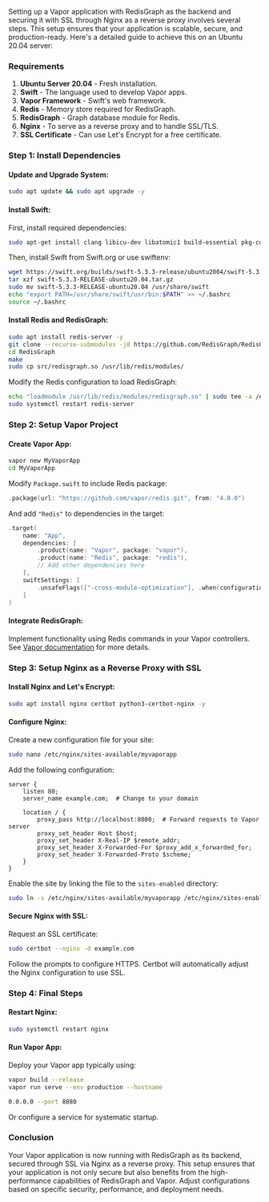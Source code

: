 Setting up a Vapor application with RedisGraph as the backend and securing it with SSL through Nginx as a reverse proxy involves several steps. This setup ensures that your application is scalable, secure, and production-ready. Here's a detailed guide to achieve this on an Ubuntu 20.04 server:

### Requirements

1. **Ubuntu Server 20.04** - Fresh installation.
2. **Swift** - The language used to develop Vapor apps.
3. **Vapor Framework** - Swift's web framework.
4. **Redis** - Memory store required for RedisGraph.
5. **RedisGraph** - Graph database module for Redis.
6. **Nginx** - To serve as a reverse proxy and to handle SSL/TLS.
7. **SSL Certificate** - Can use Let's Encrypt for a free certificate.

### Step 1: Install Dependencies

#### Update and Upgrade System:

```bash
sudo apt update && sudo apt upgrade -y
```

#### Install Swift:

First, install required dependencies:

```bash
sudo apt-get install clang libicu-dev libatomic1 build-essential pkg-config libssl-dev zlib1g-dev libcurl4 libpython2.7 git libbsd0 tzdata -y
```

Then, install Swift from Swift.org or use swiftenv:

```bash
wget https://swift.org/builds/swift-5.3.3-release/ubuntu2004/swift-5.3.3-RELEASE/swift-5.3.3-RELEASE-ubuntu20.04.tar.gz
tar xzf swift-5.3.3-RELEASE-ubuntu20.04.tar.gz
sudo mv swift-5.3.3-RELEASE-ubuntu20.04 /usr/share/swift
echo "export PATH=/usr/share/swift/usr/bin:$PATH" >> ~/.bashrc
source ~/.bashrc
```

#### Install Redis and RedisGraph:

```bash
sudo apt install redis-server -y
git clone --recurse-submodules -j8 https://github.com/RedisGraph/RedisGraph.git
cd RedisGraph
make
sudo cp src/redisgraph.so /usr/lib/redis/modules/
```

Modify the Redis configuration to load RedisGraph:

```bash
echo "loadmodule /usr/lib/redis/modules/redisgraph.so" | sudo tee -a /etc/redis/redis.conf
sudo systemctl restart redis-server
```

### Step 2: Setup Vapor Project

#### Create Vapor App:

```bash
vapor new MyVaporApp
cd MyVaporApp
```

Modify `Package.swift` to include Redis package:

```swift
.package(url: "https://github.com/vapor/redis.git", from: "4.0.0")
```

And add `"Redis"` to dependencies in the target:

```swift
.target(
    name: "App",
    dependencies: [
        .product(name: "Vapor", package: "vapor"),
        .product(name: "Redis", package: "redis"),
        // Add other dependencies here
    ],
    swiftSettings: [
        .unsafeFlags(["-cross-module-optimization"], .when(configuration: .release))
    ]
)
```

#### Integrate RedisGraph:

Implement functionality using Redis commands in your Vapor controllers. See [Vapor documentation](https://docs.vapor.codes/4.0/) for more details.

### Step 3: Setup Nginx as a Reverse Proxy with SSL

#### Install Nginx and Let's Encrypt:

```bash
sudo apt install nginx certbot python3-certbot-nginx -y
```

#### Configure Nginx:

Create a new configuration file for your site:

```bash
sudo nano /etc/nginx/sites-available/myvaporapp
```

Add the following configuration:

```nginx
server {
    listen 80;
    server_name example.com;  # Change to your domain

    location / {
        proxy_pass http://localhost:8080;  # Forward requests to Vapor server
        proxy_set_header Host $host;
        proxy_set_header X-Real-IP $remote_addr;
        proxy_set_header X-Forwarded-For $proxy_add_x_forwarded_for;
        proxy_set_header X-Forwarded-Proto $scheme;
    }
}
```

Enable the site by linking the file to the `sites-enabled` directory:

```bash
sudo ln -s /etc/nginx/sites-available/myvaporapp /etc/nginx/sites-enabled/
```

#### Secure Nginx with SSL:

Request an SSL certificate:

```bash
sudo certbot --nginx -d example.com
```

Follow the prompts to configure HTTPS. Certbot will automatically adjust the Nginx configuration to use SSL.

### Step 4: Final Steps

#### Restart Nginx:

```bash
sudo systemctl restart nginx
```

#### Run Vapor App:

Deploy your Vapor app typically using:

```bash
vapor build --release
vapor run serve --env production --hostname 

0.0.0.0 --port 8080
```

Or configure a service for systematic startup.

### Conclusion

Your Vapor application is now running with RedisGraph as its backend, secured through SSL via Nginx as a reverse proxy. This setup ensures that your application is not only secure but also benefits from the high-performance capabilities of RedisGraph and Vapor. Adjust configurations based on specific security, performance, and deployment needs.